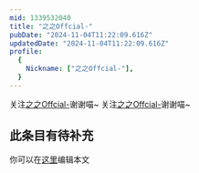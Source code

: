 ```yaml
---
mid: 1339532040
title: "之之Offcial-"
pubDate: "2024-11-04T11:22:09.616Z"
updatedDate: "2024-11-04T11:22:09.616Z"
profile:
  {
    Nickname: ["之之Offcial-"],
  }
---
```


关注[之之Offcial-](https://space.bilibili.com/1339532040)谢谢喵~ 关注[之之Offcial-](https://space.bilibili.com/1339532040)谢谢喵~

## 此条目有待补充
你可以在[这里](https://github.com/Yuhanawa/VTuber.ICU/edit/master/src/content/v/之之Offcial-/index.md)编辑本文
